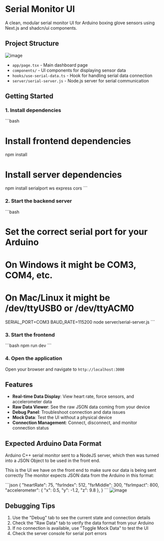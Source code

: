 # Serial Monitor UI

A clean, modular serial monitor UI for Arduino boxing glove sensors using Next.js and shadcn/ui components.

## Project Structure
![image](https://github.com/user-attachments/assets/743b0023-c1f6-4b1a-88d3-0dceafcfe167)

- `app/page.tsx` - Main dashboard page
- `components/` - UI components for displaying sensor data
- `hooks/use-serial-data.ts` - Hook for handling serial data connection
- `server/serial-server.js` - Node.js server for serial communication

## Getting Started

### 1. Install dependencies

\`\`\`bash
# Install frontend dependencies
npm install

# Install server dependencies
npm install serialport ws express cors
\`\`\`

### 2. Start the backend server

\`\`\`bash
# Set the correct serial port for your Arduino
# On Windows it might be COM3, COM4, etc.
# On Mac/Linux it might be /dev/ttyUSB0 or /dev/ttyACM0
SERIAL_PORT=COM3 BAUD_RATE=115200 node server/serial-server.js
\`\`\`

### 3. Start the frontend

\`\`\`bash
npm run dev
\`\`\`

### 4. Open the application

Open your browser and navigate to `http://localhost:3000`

## Features

- **Real-time Data Display**: View heart rate, force sensors, and accelerometer data
- **Raw Data Viewer**: See the raw JSON data coming from your device
- **Debug Panel**: Troubleshoot connection and data issues
- **Mock Data**: Test the UI without a physical device
- **Connection Management**: Connect, disconnect, and monitor connection status

## Expected Arduino Data Format
Arduino C++ serial monitor sent to a NodeJS server, which then was turned into a JSON Object to be used in the front end.

This is the UI we have on the front end to make sure our data is being sent correctly
The monitor expects JSON data from the Arduino in this format:

\`\`\`json
{
  "heartRate": 75,
  "fsrIndex": 512,
  "fsrMiddle": 300,
  "fsrImpact": 800,
  "accelerometer": {
    "x": 0.5,
    "y": -1.2,
    "z": 9.8
  },
}
\`\`\`
![image](https://github.com/user-attachments/assets/c02b2989-d83e-4bce-be99-9e371660c4e3)

## Debugging Tips

1. Use the "Debug" tab to see the current state and connection details
2. Check the "Raw Data" tab to verify the data format from your Arduino
3. If no connection is available, use "Toggle Mock Data" to test the UI
4. Check the server console for serial port errors
